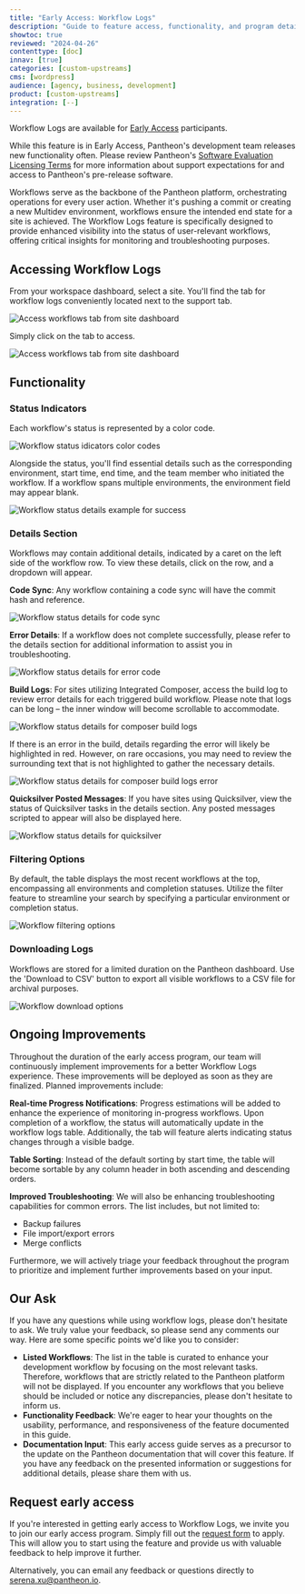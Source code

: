 ```yaml
---
title: "Early Access: Workflow Logs"
description: "Guide to feature access, functionality, and program details"
showtoc: true
reviewed: "2024-04-26"
contenttype: [doc]
innav: [true]
categories: [custom-upstreams]
cms: [wordpress]
audience: [agency, business, development]
product: [custom-upstreams]
integration: [--]
---
```


<Alert title="Early Access" type="info" icon="leaf">

Workflow Logs are available for [Early Access](/guides/support/early-access/) participants.

While this feature is in Early Access, Pantheon's development team releases new functionality often. Please review Pantheon's [Software Evaluation Licensing Terms](https://legal.pantheon.io/#contract-hkqlbwpxo) for more information about support expectations for and access to Pantheon's pre-release software.

</Alert>

Workflows serve as the backbone of the Pantheon platform, orchestrating operations for every user action. Whether it's pushing a commit or creating a new Multidev environment, workflows ensure the intended end state for a site is achieved. The Workflow Logs feature is specifically designed to provide enhanced visibility into the status of user-relevant workflows, offering critical insights for monitoring and troubleshooting purposes.

## Accessing Workflow Logs
From your workspace dashboard, select a site. You'll find the tab for workflow logs conveniently located next to the support tab.

![Access workflows tab from site dashboard](../images/dashboard/new-dashboard/workflow-logs/access-workflow-logs.png)

Simply click on the tab to access.

![Access workflows tab from site dashboard](../images/dashboard/new-dashboard/workflow-logs/access-workflow-logs-tab.png)

## Functionality
### Status Indicators
Each workflow's status is represented by a color code.

![Workflow status idicators color codes](../images/dashboard/new-dashboard/workflow-logs/status-indicators.png)

Alongside the status, you'll find essential details such as the corresponding environment, start time, end time, and the team member who initiated the workflow. If a workflow spans multiple environments, the environment field may appear blank.

![Workflow status details example for success](../images/dashboard/new-dashboard/workflow-logs/status-details-success.png)
### Details Section
Workflows may contain additional details, indicated by a caret on the left side of the workflow row. To view these details, click on the row, and a dropdown will appear.

**Code Sync**: Any workflow containing a code sync will have the commit hash and reference.

![Workflow status details for code sync](../images/dashboard/new-dashboard/workflow-logs/details-code-sync.png)

**Error Details**: If a workflow does not complete successfully, please refer to the details section for additional information to assist you in troubleshooting.

![Workflow status details for error code](../images/dashboard/new-dashboard/workflow-logs/details-error-code.png)

**Build Logs**: For sites utilizing Integrated Composer, access the build log to review error details for each triggered build workflow. Please note that logs can be long – the inner window will become scrollable to accommodate.

![Workflow status details for composer build logs](../images/dashboard/new-dashboard/workflow-logs/details-ic.png)

If there is an error in the build, details regarding the error will likely be highlighted in red. However, on rare occasions, you may need to review the surrounding text that is not highlighted to gather the necessary details.

![Workflow status details for composer build logs error](../images/dashboard/new-dashboard/workflow-logs/details-ic-error.png)

**Quicksilver Posted Messages**: If you have sites using Quicksilver, view the status of Quicksilver tasks in the details section. Any posted messages scripted to appear will also be displayed here.

![Workflow status details for quicksilver](../images/dashboard/new-dashboard/workflow-logs/quicksilver.png)

### Filtering Options
By default, the table displays the most recent workflows at the top, encompassing all environments and completion statuses. Utilize the filter feature to streamline your search by specifying a particular environment or completion status.

![Workflow filtering options](../images/dashboard/new-dashboard/workflow-logs/filter.png)


### Downloading Logs
Workflows are stored for a limited duration on the Pantheon dashboard. Use the 'Download to CSV' button to export all visible workflows to a CSV file for archival purposes.

![Workflow download options](../images/dashboard/new-dashboard/workflow-logs/download.png)

## Ongoing Improvements
Throughout the duration of the early access program, our team will continuously implement improvements for a better Workflow Logs experience. These improvements will be deployed as soon as they are finalized. Planned improvements include:

**Real-time Progress Notifications**: Progress estimations will be added to enhance the experience of monitoring in-progress workflows. Upon completion of a workflow, the status will automatically update in the workflow logs table. Additionally, the tab will feature alerts indicating status changes through a visible badge.

**Table Sorting**: Instead of the default sorting by start time, the table will become sortable by any column header in both ascending and descending orders.

**Improved Troubleshooting**: We will also be enhancing troubleshooting capabilities for common errors. The list includes, but not limited to:
* Backup failures
* File import/export errors
* Merge conflicts

Furthermore, we will actively triage your feedback throughout the program to prioritize and implement further improvements based on your input.

## Our Ask
If you have any questions while using workflow logs, please don't hesitate to ask. We truly value your feedback, so please send any comments our way. Here are some specific points we'd like you to consider:
* **Listed Workflows**: The list in the table is curated to enhance your development workflow by focusing on the most relevant tasks. Therefore, workflows that are strictly related to the Pantheon platform will not be displayed. If you encounter any workflows that you believe should be included or notice any discrepancies, please don't hesitate to inform us.
* **Functionality Feedback**: We're eager to hear your thoughts on the usability, performance, and responsiveness of the feature documented in this guide.
* **Documentation Input**: This early access guide serves as a precursor to the update on the Pantheon documentation that will cover this feature. If you have any feedback on the presented information or suggestions for additional details, please share them with us.

## Request early access

If you're interested in getting early access to Workflow Logs, we invite you to join our early access program. Simply fill out the [request form](https://docs.google.com/forms/d/e/1FAIpQLSfky2c4oEOv6Wyq9drp0oxh8hhP3Zkphb_e1GlV7RK_aHzvug/viewform) to apply. This will allow you to start using the feature and provide us with valuable feedback to help improve it further.

Alternatively, you can email any feedback or questions directly to serena.xu@pantheon.io.
